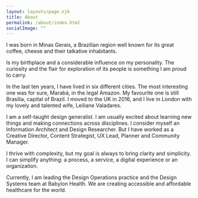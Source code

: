 ```yaml
---
layout: layouts/page.njk
title: About
permalink: /about/index.html
socialImage: ""
---
```



I was born in Minas Gerais, a Brazilian region well known for its great coffee, cheese and their talkative inhabitants. 

Is my birthplace and a considerable influence on my personality. The curiosity and the flair for exploration of its people is something I am proud to carry. 

In the last ten years, I have lived in six different cities. The most interesting one was for sure, Marabá, in the legal Amazon. My favourite one is still Brasília, capital of Brazil. I moved to the UK in 2016, and I live in London with my lovely and talented wife, Leiliane Valadares.  

I am a self-taught design generalist. I am usually excited about learning new things and making connections across disciplines. I consider myself an Information Architect and Design Researcher. But I have worked as a Creative Director, Content Strategist, UX Lead, Planner and Community Manager. 

I thrive with complexity, but my goal is always to bring clarity and simplicity. I can simplify anything: a process, a service, a digital experience or an organization.

Currently, I am leading the Design Operations practice and the Design Systems team at Babylon Health. We are creating accessible and affordable healthcare for the world.



